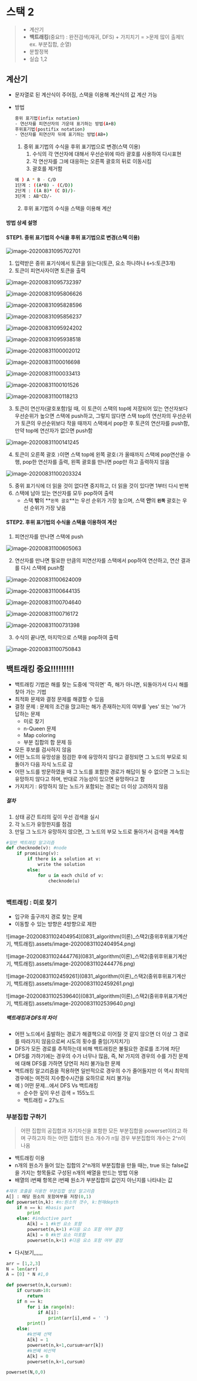 # 스택 2

> - 계산기
> - **백트래킹**(중요!!) : 완전검색(재귀, DFS) + 가지치기 = >문제 많이 출제!( ex. 부분집합, 순열)
> - 분할정복
> - 실습 1,2

## 계산기

- 문자열로 된 계산식이 주어짐, 스택을 이용해 계산식의 값 계산 가능

- 방법

  ```sh
  중위 표기법(infix notation)
  - 연산자를 피연산자의 가운데 표기하는 방법(A+B)
  후위표기법(postifix notation)
  - 연산자를 피연산자 뒤에 표기하는 방법(AB+)
  ```

  1. 중위 표기법의 수식을 후위 표기법으로 변경(스택 이용)
     1. 수식의 각 연산자에 대해서 우선순위에 따라 괄호를 사용하여 다시표현
     2. 각 연산자를 그에 대응하는 오른쪽 괄호의 뒤로 이동시킴
     3. 괄호를 제거함

  ```sh
  예 ) A * B - C/D
  1단계 : ((A*B) - (C/D))
  2단계 : ((A B)* (C D)/)-
  3단계 : AB*CD/-
  ```

  2. 후위 표기법의 수식을 스택을 이용해 계산



#### 방법 상세 설명

#### STEP1. 중위 표기법의 수식을 후위 표기법으로 변경(스택 이용)

![image-20200831095702701](0831_algorithm(이론)_스택2.assets/image-20200831095702701.png)

1. 입력받은 중위 표기식에서 토큰을 읽는다(토큰, 요소 하나하나 `6+5`:토큰3개)
2. 토큰이 피연사자이면 토큰을 출력

![image-20200831095732397](0831_algorithm(이론)_스택2.assets/image-20200831095732397.png)

![image-20200831095806626](0831_algorithm(이론)_스택2.assets/image-20200831095806626.png)

![image-20200831095828596](0831_algorithm(이론)_스택2.assets/image-20200831095828596.png)

![image-20200831095856237](0831_algorithm(이론)_스택2.assets/image-20200831095856237.png)

![image-20200831095924202](0831_algorithm(이론)_스택2.assets/image-20200831095924202.png)

![image-20200831095938518](0831_algorithm(이론)_스택2.assets/image-20200831095938518.png)

![image-20200831100002012](0831_algorithm(이론)_스택2.assets/image-20200831100002012.png)

![image-20200831100016698](0831_algorithm(이론)_스택2.assets/image-20200831100016698.png)

![image-20200831100033413](0831_algorithm(이론)_스택2.assets/image-20200831100033413.png)

![image-20200831100101526](0831_algorithm(이론)_스택2.assets/image-20200831100101526.png)

![image-20200831100118213](0831_algorithm(이론)_스택2.assets/image-20200831100118213.png)

3. 토큰이 연산자(괄호포함)일 때, 이 토큰이 스택의 top에 저장되어 있는 연산자보다 우선순위가 높으면 스택에 push하고, 그렇지 않다면 스택 top의 연산자의 우선순위가 토큰의 우선순위보다 작을 때까지 스택에서 pop한 후 토큰의 연산자를 push함, 만약 top에 연산자가 없으면 push함

![image-20200831100141245](0831_algorithm(이론)_스택2.assets/image-20200831100141245.png)

4. 토큰이 오른쪽 괄호 `)`이면 스택 top에 왼쪽 괄호`(`가 올때까지 스택에 pop연산을 수행, pop한 연산자를 출력, 왼쪽 괄호를 만나면 pop만 하고 출력하지 않음

![image-20200831100203324](0831_algorithm(이론)_스택2.assets/image-20200831100203324.png)

5. 중위 표기식에 더 읽을 것이 없다면 중지하고, 더 읽을 것이 있다면 1부터 다시 반복
6. 스택에 남아 있는 연산자를 모두 pop하여 출력
   - 스택 **밖**의 **`왼쪽 괄호`**는 우선 순위가 가장 높으며, 스택 **안**의 **`왼쪽`** 괄호는 우선 순위가 가장 낮음

#### STEP2. 후위 표기법의 수식을 스택을 이용하여 계산

1. 피연산자를 만나면 스택에 push

![image-20200831100605063](0831_algorithm(이론)_스택2.assets/image-20200831100605063.png)

2. 연산자를 만나면 필요한 만큼의 피연산자를 스택에서 pop하여 연산하고, 연산 결과를 다시 스택에 push함

![image-20200831100624009](0831_algorithm(이론)_스택2.assets/image-20200831100624009.png)

![image-20200831100644135](0831_algorithm(이론)_스택2.assets/image-20200831100644135.png)

![image-20200831100704640](0831_algorithm(이론)_스택2.assets/image-20200831100704640.png)

![image-20200831100716172](0831_algorithm(이론)_스택2.assets/image-20200831100716172.png)

![image-20200831100731398](0831_algorithm(이론)_스택2.assets/image-20200831100731398.png)

3. 수식이 끝나면, 마지막으로 스택을 pop하여 출력

![image-20200831100750843](0831_algorithm(이론)_스택2.assets/image-20200831100750843.png)



## **백트래킹** 중요!!!!!!!!!

- 백트래킹 기법은 해를 찾는 도중에 '막히면' 즉, 해가 아니면, 되돌아가서 다시 해를 찾아 가는 기법
- 최적화 문제와 결정 문제를 해결할 수 있음
- 결정 문제 : 문제의 조건을 맍고하는 해가 존재하는지의 여부를 'yes' 또는 'no'가 답하는 문제
  - 미로 찾기
  - n-Queen 문제
  - Map coloring
  - 부분 집합의 합 문제 등
- 모든 후보를 검사하지 않음
- 어떤 노드의 유망성을 점검한 후에 유망하지 않다고 결정되면 그 노드의 부모로 되돌아가 다음 자식 노드로 감
- 어떤 노드를 방문하였을 때 그 노드를 포함한 경로가 해답이 될 수 없으면 그 노드는 유망하지 않다고 하며, 반대로 가능성이 있으면 유망하다고 함
- 가지치기 : 유망하지 않는 노드가 포함되는 경로는 더 이상 고려하지 않음

##### 절차

1. 상태 공간 트리의 깊이 우선 검색을 실시
2. 각 노드가 유망한지를 점검
3. 만일 그 노드가 유망하지 않으면, 그 노드의 부모 노드로 돌아가서 검색을 계속함

```python
#일반 백트래킹 알고리즘
def checknode(v): #node
    if promising(v):
        if there is a solution at v:
            write the solution
        else:
            for u in each child of v:
                checknode(u)
       
```



### 백트래킹 : 미로 찾기

- 입구와 출구까지 경로 찾는 문제
- 이동할 수 있는 방향은 4방향으로 제한

![image-20200831102404954](0831_algorithm(이론)_스택2(중위후위표기계산기, 백트래킹).assets/image-20200831102404954.png)

![image-20200831102444776](0831_algorithm(이론)_스택2(중위후위표기계산기, 백트래킹).assets/image-20200831102444776.png)

![image-20200831102459261](0831_algorithm(이론)_스택2(중위후위표기계산기, 백트래킹).assets/image-20200831102459261.png)

![image-20200831102539640](0831_algorithm(이론)_스택2(중위후위표기계산기, 백트래킹).assets/image-20200831102539640.png)

##### 백트래킹과 DFS의 차이

- 어떤 노드에서 출발하는 경로가 해결책으로 이어질 것 같지 않으면 더 이상 그 경로를 따라가지 않음으로써 시도의 횟수를 줄임(가지치기)
- DFS가 모든 경로를 추적하는데 비해 백트래킹은 불필요한 경로를 조기에 차단
- DFS를 가하기에는 경우의 수가 너무나 많음, 즉, N! 가지의 경우의 수를 가진 문제에 대해 DFS를 가하면 당연히 처리 불가능한 문제
- 백트래킹 알고리즘을 적용하면 일반적으로 경우의 수가 줄어들지만 이 역시 최악의 경우에는 여전히 지수함수시간을 요하므로 처리 불가능
- 예 ) 어떤 문제...에서 DFS Vs 백트래킹
  - 순수한 깊이 우선 검색 = 155노드
  - 백트래킹 = 27노드



### 부분집합 구하기

> 어떤 집합의 공집합과 자기자신을 포함한 모든 부분집합을 powerset이라고 하며 구하고자 하는 어떤 집합의 원소 개수가 n일 경우 부분집합의 개수는 2^n이 나옴

- 백트래킹 이용
- n개의 원소가 들어 있는 집합의 2^n개의 부분집합을 만들 때는, true 또는 false값을 가지는 항목들로 구성된 n개의 배열을 만드는 방법 이용
- 배열의 i번째 항목은 i번째 원소가 부분집합의 값인지 아닌지를 나타내는 값

```python
#재귀 호출을 이용한 부분집합 생성 알고리즘
A[] : 해당 원소의 포함여부를 저장(0,1)
def powerset(n,k): #n:원소의 갯수, k:현재depth
    if n == k: #basis part
        print
    else: #inductive part
        A[k] = 1 #k번 요소 포함
        powerset(n,k+1) #다음 요소 포함 여부 결정
        A[k] = 0 #k번 요소 미포함
        powerset(n,k+1) #다음 요소 포함 여부 결정
```

- 다시보기,,,,,,

```python
arr = [1,2,3]
N = len(arr)
A = [0] * N #1,0

def powerset(n,k,cursum):
    if cursum>10:
        return
    if n == k:
        for i in range(n):
            if A[i]:
                print(arr[i],end = ' ')
        print()
    else:
        #k번째 선택
        A[k] = 1
        powerset(n,k+1,cursum+arr[k])
        #k번째 비선택
        A[k] = 0
        powerset(n,k+1,cursum)

powerset(N,0,0)
```

